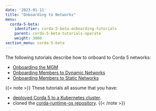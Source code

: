 ```yaml
---
date: '2023-01-11'
title: "Onboarding to Networks"
menu:
  corda-5-beta:
    identifier: corda-5-beta-onboarding-tutorials
    parent: corda-5-beta-tutorials-operate
    weight: 3000
section_menu: corda-5-beta
---
```

The following tutorials describe how to onboard to Corda 5 networks:
* [Onboarding the MGM](mgm-onboarding.html)
* [Onboarding Members to Dynamic Networks](dynamic-onboarding.html)
* [Onboarding Members to Static Networks](static-onboarding.html)

{{< note >}}
These tutorials all assume that you have:
* [deployed Corda 5 to a Kubernetes cluster](../../../deploying/deployment-tutorials/deploy-corda-cluster.html).
* cloned the [corda-runtime-os repository](https://github.com/corda/corda-runtime-os).
{{< /note >}}

